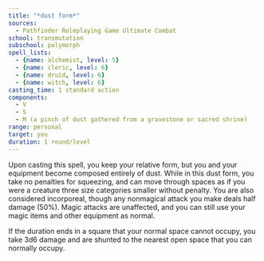 ```yaml
---
title: "*dust form*"
sources:
  - Pathfinder Roleplaying Game Ultimate Combat
school: transmutation
subschool: polymorph
spell_lists:
  - {name: alchemist, level: 5}
  - {name: cleric, level: 6}
  - {name: druid, level: 6}
  - {name: witch, level: 6}
casting_time: 1 standard action
components:
  - V
  - S
  - M (a pinch of dust gathered from a gravestone or sacred shrine)
range: personal
target: you
duration: 1 round/level
---
```


Upon casting this spell, you keep your relative form, but you and your equipment become composed entirely of dust. While in this dust form, you take no penalties for squeezing, and can move through spaces as if you were a creature three size categories smaller without penalty. You are also considered incorporeal, though any nonmagical attack you make deals half damage (50%). Magic attacks are unaffected, and you can still use your magic items and other equipment as normal.

If the duration ends in a square that your normal space cannot occupy, you take 3d6 damage and are shunted to the nearest open space that you can normally occupy.

